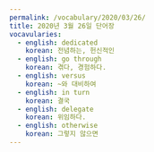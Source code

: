 ```yaml
---
permalink: /vocabulary/2020/03/26/
title: 2020년 3월 26일 단어장
vocavularies:
  - english: dedicated
    korean: 전념하는, 헌신적인
  - english: go through
    korean: 겪다, 경험하다.
  - english: versus
    korean: ~와 대비하여
  - english: in turn
    korean: 결국
  - english: delegate
    korean: 위임하다.
  - english: otherwise
    korean: 그렇지 않으면
---
```

